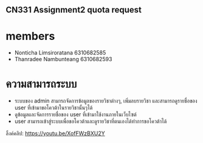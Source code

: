 ## CN331 Assignment2 quota request

# members
* Nonticha Limsiroratana 6310682585
* Thanradee Nambunteang 6310682593

# ความสามารถระบบ
* ระบบของ admin สามารถจัดการข้อมูลของรายวิชาต่างๆ, เพิ่มลบรายวิชา และสามารถดูรายชื่อของ user ที่เข้ามาขอโควต้าในรายวิชานั้นๆได้
* ดูข้อมูลและจัดการรายชื่อของ user ที่เข้ามาใช้งานภายในเว็บไซต์
* user สามารถเข้าสู่ระบบเพื่อขอโควต้าและดูรายวิชาที่ตนเองได้ทำการขอโควต้าได้

ลิ้งค์คลิป: https://youtu.be/XofFWzBXU2Y
